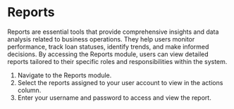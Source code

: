 # Reports

Reports are essential tools that provide comprehensive insights and data analysis related to business operations. They help users monitor performance, track loan statuses, identify trends, and make informed decisions. By accessing the Reports module, users can view detailed reports tailored to their specific roles and responsibilities within the system.

1. Navigate to the Reports module.
2. Select the reports assigned to your user account to view in the actions column.
3. Enter your username and password to access and view the report.
